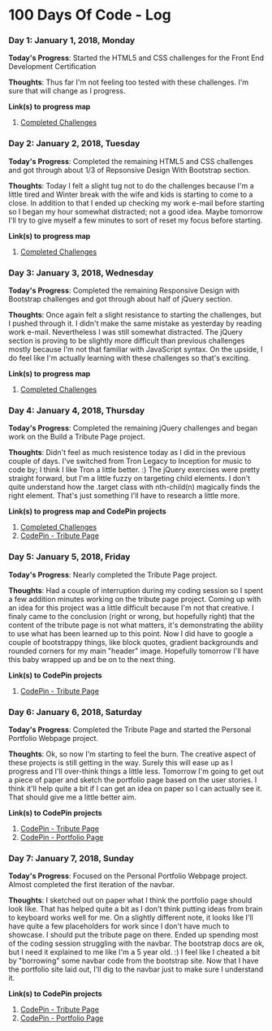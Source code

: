 # 100 Days Of Code - Log

### Day 1: January 1, 2018, Monday

**Today's Progress**: Started the HTML5 and CSS challenges for the Front End Development Certification

**Thoughts**: Thus far I'm not feeling too tested with these challenges. I'm sure that will change as I progress. 

**Link(s) to progress map**
1. [Completed Challenges](https://www.freecodecamp.org/slandsaw)

### Day 2: January 2, 2018, Tuesday

**Today's Progress**: Completed the remaining HTML5 and CSS challenges and got through about 1/3 of Repsonsive Design With Bootstrap section.

**Thoughts**: Today I felt a slight tug not to do the challenges because I'm a little tired and Winter break with the wife and kids is starting to come to a close. In addition to that I ended up checking my work e-mail before starting so I began my hour somewhat distracted; not a good idea. Maybe tomorrow I'll try to give myself a few minutes to sort of reset my focus before starting.

**Link(s) to progress map**
1. [Completed Challenges](https://www.freecodecamp.org/slandsaw)

### Day 3: January 3, 2018, Wednesday

**Today's Progress**: Completed the remaining Responsive Design with Bootstrap challenges and got through about half of jQuery section.

**Thoughts**: Once again felt a slight resistance to starting the challenges, but I pushed through it. I didn't make the same mistake as yesterday by reading work e-mail. Nevertheless I was still somewhat distracted. The jQuery section is proving to be slightly more difficult than previous challenges mostly because I'm not that familiar with JavaScript syntax. On the upside, I do feel like I'm actually learning with these challenges so that's exciting.

**Link(s) to progress map**
1. [Completed Challenges](https://www.freecodecamp.org/slandsaw)

### Day 4: January 4, 2018, Thursday

**Today's Progress**: Completed the remaining jQuery challenges and began work on the Build a Tribute Page project.

**Thoughts**: Didn't feel as much resistence today as I did in the previous couple of days. I've switched from Tron Legacy to Inception for music to code by; I think I like Tron a little better. :) The jQuery exercises were pretty straight forward, but I'm a little fuzzy on targeting child elements. I don't quite understand how the .target class with nth-child(n) magically finds the right element. That's just something I'll have to research a little more. 

**Link(s) to progress map and CodePin projects**
1. [Completed Challenges](https://www.freecodecamp.org/slandsaw)
2. [CodePin - Tribute Page](https://codepen.io/slandsaw/full/eyGVOK)

### Day 5: January 5, 2018, Friday

**Today's Progress**: Nearly completed the Tribute Page project.

**Thoughts**: Had a couple of interruption during my coding session so I spent a few addition minutes working on the tribute page project. Coming up with an idea for this project was a little difficult because I'm not that creative. I finaly came to the conclusion (right or wrong, but hopefully right) that the content of the tribute page is not what matters, it's demonstrating the ability to use what has been learned up to this point. Now I did have to google a couple of bootstrappy things, like block quotes, gradient backgrounds and rounded corners for my main "header" image. Hopefully tomorrow I'll have this baby wrapped up and be on to the next thing. 

**Link(s) to CodePin projects**
1. [CodePin - Tribute Page](https://codepen.io/slandsaw/full/eyGVOK)

### Day 6: January 6, 2018, Saturday

**Today's Progress**: Completed the Tribute Page and started the Personal Portfolio Webpage project.

**Thoughts**: Ok, so now I'm starting to feel the burn. The creative aspect of these projects is still getting in the way. Surely this will ease up as I progress and I'll over-think things a little less. Tomorrow I'm going to get out a piece of paper and sketch the portfolio page based on the user stories. I think it'll help quite a bit if I can get an idea on paper so I can actually see it. That should give me a little better aim.

**Link(s) to CodePin projects**
1. [CodePin - Tribute Page](https://codepen.io/slandsaw/full/eyGVOK)
2. [CodePin - Portfolio Page](https://codepen.io/slandsaw/full/vpWzEj)

### Day 7: January 7, 2018, Sunday

**Today's Progress**: Focused on the Personal Portfolio Webpage project. Almost completed the first iteration of the navbar.

**Thoughts**: I sketched out on paper what I think the portfolio page should look like. That has helped quite a bit as I don't think putting ideas from brain to keyboard works well for me. On a slightly different note, it looks like I'll have quite a few placeholders for work since I don't have much to showcase. I should put the tribute page on there. Ended up spending most of the coding session struggling with the navbar. The bootstrap docs are ok, but I need it explained to me like I'm a 5 year old. :) I feel like I cheated a bit by "borrowing" some navbar code from the bootstrap site. Now that I have the portfolio site laid out, I'll dig to the navbar just to make sure I understand it. 

**Link(s) to CodePin projects**
1. [CodePin - Tribute Page](https://codepen.io/slandsaw/full/eyGVOK)
2. [CodePin - Portfolio Page](https://codepen.io/slandsaw/full/vpWzEj)
